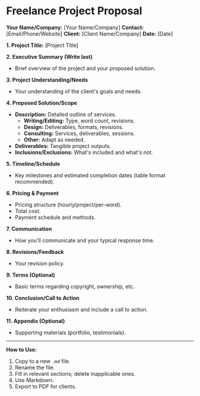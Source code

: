 # Freelance Project Proposal

**Your Name/Company:** [Your Name/Company]
**Contact:** [Email/Phone/Website]
**Client:** [Client Name/Company]
**Date:** [Date]

**1. Project Title:** [Project Title]

**2. Executive Summary (Write last)**

*   Brief overview of the project and your proposed solution.

**3. Project Understanding/Needs**

*   Your understanding of the client's goals and needs.

**4. Proposed Solution/Scope**

*   **Description:** Detailed outline of services.
    *   **Writing/Editing:** Type, word count, revisions.
    *   **Design:** Deliverables, formats, revisions.
    *   **Consulting:** Services, deliverables, sessions.
    *   **Other:** Adapt as needed.
*   **Deliverables:** Tangible project outputs.
*   **Inclusions/Exclusions:** What's included and what's not.

**5. Timeline/Schedule**

*   Key milestones and estimated completion dates (table format recommended).

**6. Pricing & Payment**

*   Pricing structure (hourly/project/per-word).
*   Total cost.
*   Payment schedule and methods.

**7. Communication**

*   How you'll communicate and your typical response time.

**8. Revisions/Feedback**

*   Your revision policy.

**9. Terms (Optional)**

*   Basic terms regarding copyright, ownership, etc.

**10. Conclusion/Call to Action**

*   Reiterate your enthusiasm and include a call to action.

**11. Appendix (Optional)**

*   Supporting materials (portfolio, testimonials).

---

**How to Use:**

1.  Copy to a new `.md` file.
2.  Rename the file.
3.  Fill in relevant sections; delete inapplicable ones.
4.  Use Markdown.
5.  Export to PDF for clients.
